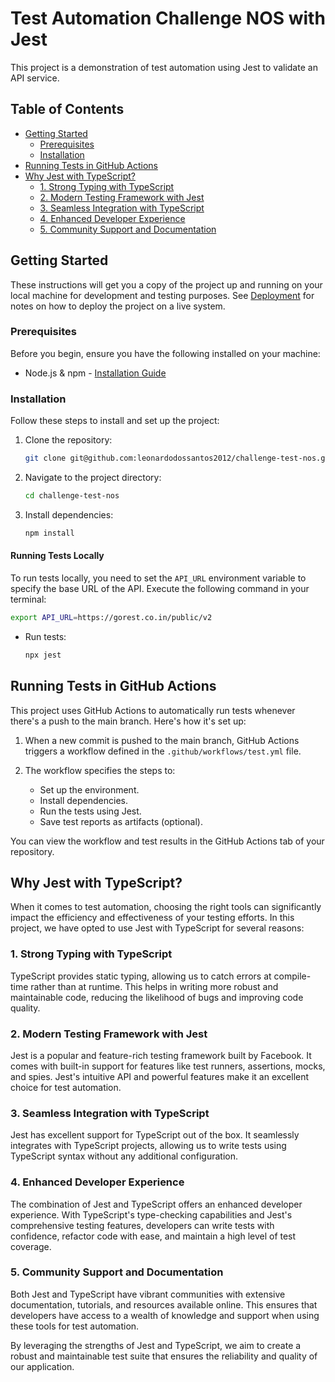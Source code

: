# Test Automation Challenge NOS with Jest

This project is a demonstration of test automation using Jest to validate an API service.

## Table of Contents

- [Getting Started](#getting-started)
  - [Prerequisites](#prerequisites)
  - [Installation](#installation)
- [Running Tests in GitHub Actions](#running-tests-in-github-actions)
- [Why Jest with TypeScript?](#why-jest-with-typescript)
  - [1. Strong Typing with TypeScript](#1-strong-typing-with-typescript)
  - [2. Modern Testing Framework with Jest](#2-modern-testing-framework-with-jest)
  - [3. Seamless Integration with TypeScript](#3-seamless-integration-with-typescript)
  - [4. Enhanced Developer Experience](#4-enhanced-developer-experience)
  - [5. Community Support and Documentation](#5-community-support-and-documentation)

## Getting Started

These instructions will get you a copy of the project up and running on your local machine for development and testing purposes. See [Deployment](#deployment) for notes on how to deploy the project on a live system.

### Prerequisites

Before you begin, ensure you have the following installed on your machine:

- Node.js & npm - [Installation Guide](https://nodejs.org/)

### Installation

Follow these steps to install and set up the project:

1. Clone the repository:

    ```bash
    git clone git@github.com:leonardodossantos2012/challenge-test-nos.git
    ```

2. Navigate to the project directory:

    ```bash
    cd challenge-test-nos
    ```

3. Install dependencies:

    ```bash
    npm install
    ```

#### Running Tests Locally


To run tests locally, you need to set the `API_URL` environment variable to specify the base URL of the API. Execute the following command in your terminal:

```bash
export API_URL=https://gorest.co.in/public/v2
```


- Run tests:

    ```bash
    npx jest
    ```

## Running Tests in GitHub Actions

This project uses GitHub Actions to automatically run tests whenever there's a push to the main branch. Here's how it's set up:

1. When a new commit is pushed to the main branch, GitHub Actions triggers a workflow defined in the `.github/workflows/test.yml` file.

2. The workflow specifies the steps to:
   - Set up the environment.
   - Install dependencies.
   - Run the tests using Jest.
   - Save test reports as artifacts (optional).

You can view the workflow and test results in the GitHub Actions tab of your repository.

## Why Jest with TypeScript?

When it comes to test automation, choosing the right tools can significantly impact the efficiency and effectiveness of your testing efforts. In this project, we have opted to use Jest with TypeScript for several reasons:

### 1. Strong Typing with TypeScript

TypeScript provides static typing, allowing us to catch errors at compile-time rather than at runtime. This helps in writing more robust and maintainable code, reducing the likelihood of bugs and improving code quality.

### 2. Modern Testing Framework with Jest

Jest is a popular and feature-rich testing framework built by Facebook. It comes with built-in support for features like test runners, assertions, mocks, and spies. Jest's intuitive API and powerful features make it an excellent choice for test automation.

### 3. Seamless Integration with TypeScript

Jest has excellent support for TypeScript out of the box. It seamlessly integrates with TypeScript projects, allowing us to write tests using TypeScript syntax without any additional configuration.

### 4. Enhanced Developer Experience

The combination of Jest and TypeScript offers an enhanced developer experience. With TypeScript's type-checking capabilities and Jest's comprehensive testing features, developers can write tests with confidence, refactor code with ease, and maintain a high level of test coverage.

### 5. Community Support and Documentation

Both Jest and TypeScript have vibrant communities with extensive documentation, tutorials, and resources available online. This ensures that developers have access to a wealth of knowledge and support when using these tools for test automation.

By leveraging the strengths of Jest and TypeScript, we aim to create a robust and maintainable test suite that ensures the reliability and quality of our application.
